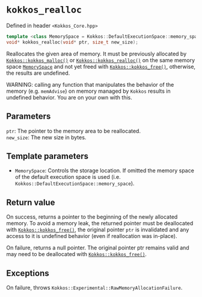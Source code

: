 # `kokkos_realloc`

Defined in header `<Kokkos_Core.hpp>`

```c++
template <class MemorySpace = Kokkos::DefaultExecutionSpace::memory_space>
void* kokkos_realloc(void* ptr, size_t new_size);
```

Reallocates the given area of memory. It must be previously allocated by [`Kokkos::kokkos_malloc()`](malloc) or [`Kokkos::kokkos_realloc()`](realloc) on the same memory space [`MemorySpace`](../memory_spaces) and not yet freed with [`Kokkos::kokkos_free()`](free), otherwise, the results are undefined.

WARNING: calling any function that manipulates the behavior of the memory (e.g. `memAdvise`) on memory managed by `Kokkos` results in undefined behavior. You are on your own with this.

## Parameters

`ptr`: The pointer to the memory area to be reallocated.  
`new_size`: The new size in bytes.

## Template parameters

* `MemorySpace`:  Controls the storage location. If omitted the memory space of the default execution space is used (i.e. `Kokkos::DefaultExecutionSpace::memory_space`).

## Return value

On success, returns a pointer to the beginning of the newly allocated memory. To avoid a memory leak, the returned pointer must be deallocated with [`Kokkos::kokkos_free()`](free), the original pointer `ptr` is invalidated and any access to it is undefined behavior (even if reallocation was in-place).

On failure, returns a null pointer. The original pointer ptr remains valid and may need to be deallocated with [`Kokkos::kokkos_free()`](free).

## Exceptions

On failure, throws `Kokkos::Experimental::RawMemoryAllocationFailure`.

